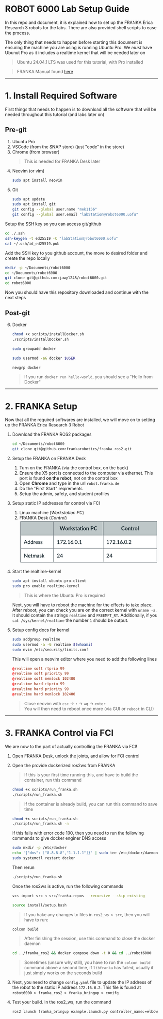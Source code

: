 # ROBOT 6000 Lab Setup Guide

In this repo and document, it is explained how to set up the FRANKA Erica Research 3 robots for the labs. There are also provided shell scripts to ease the process.

The only thing that needs to happen before starting this document is ensuring the machine you are using is running Ubuntu Pro. We _must_ have Ubunut Pro as it includes a realtime kernel that will be needed later on

> Ubuntu 24.04.1 LTS was used for this tutorial, with Pro installed

> FRANKA Manual found [here](https://www.franka.de/hubfs/Product%20Manual%20Franka%20Research%203_R02210_1.5_EN-1.pdf?hsLang=en)

---

# 1. Install Required Software

First things that needs to happen is to download all the software that will be needed throughout this tutorial (and labs later on)

## Pre-git

1. Ubuntu Pro
2. VSCode (from the SNAP store) (just "code" in the store)
3. Chrome (from browser)
   > This is needed for FRANKA Desk later
4. Neovim (or vim)
   ```bash
   sudo apt install neovim
   ```
5. Git
   ```bash
   sudo apt update
   sudo apt install git
   git config --global user.name "mek1156"
   git config --global user.email "labStation@robot6000.uofu"
   ```

Setup the SSH key so you can access git/github

```bash
cd ./.ssh
ssh-keygen -t ed25519 -C "labStation@robot6000.uofu"
cat ~/.ssh/id_ed25519.pub
```

Add the SSH key to you github account, the move to desired folder and create the repo locally

```bash
mkdir -p ~/Documents/robot6000
cd ~/Documents/robot6000
git clone git@github.com:jawy1248/robot6000.git
cd robot6000
```

Now you should have this repository downloaded and continue with the next steps

## Post-git

6. Docker

   ```bash
   chmod +x scripts/installDocker.sh
   ./scripts/installDocker.sh
   ```

   ```bash
   sudo groupadd docker
   ```

   ```bash
   sudo usermod -aG docker $USER
   ```

   ```bash
   newgrp docker
   ```

   > If you run `docker run hello-world`, you should see a "Hello from Docker"

---

# 2. FRANKA Setup

Now that all the required softwares are installed, we will move on to setting up the FRANKA Erica Research 3 Robot

1. Download the FRANKA ROS2 packages
   ```bash
   cd ~/Documents/robot6000
   git clone git@github.com:frankarobotics/franka_ros2.git
   ```
2. Setup the FRANKA on FRANKA Desk
   1. Turn on the FRANKA (via the control box, on the back)
   2. Ensure the X5 port is connected to the computer via ethernet. This port is found **on the robot**, not on the control box
   3. Open **Chrome** and type in the url `robot.franka.de`
   4. Do the "First Start" reqirements
   5. Setup the admin, safety, and student profiles
3. Setup static IP addresses for control via FCI
   1. Linux machine (_Workstation PC_)
   2. FRANKA Desk (_Control_)
      ![staticIP](figs/staticIPs.png)
4. Start the realtime-kernel

   ```bash
   sudo apt install ubuntu-pro-client
   sudo pro enable realtime-kernel
   ```

   > This is where the Ubuntu Pro is required

   Next, you will have to reboot the machine for the effects to take place. After reboot, you can check you are on the correct kernel with `uname -a`. It should contain the strings `realtime` and `PREEMPT_RT`. Additionally, if you `cat /sys/kernel/realtime` the number `1` should be output.

5. Setup config docs for kernel
   ```bash
   sudo addgroup realtime
   sudo usermod -a -G realtime $(whoami)
   sudo nvim /etc/security/limits.conf
   ```
   This will open a neovim editor where you need to add the following lines
   ```conf
   @realtime soft rtprio 99
   @realtime soft priority 99
   @realtime soft memlock 102400
   @realtime hard rtprio 99
   @realtime hard priority 99
   @realtime hard memlock 102400
   ```
   > Close neovim with `esc` -> `:` -> `wq` -> `enter`  
   > You will then need to reboot once more (via GUI or `reboot` in CLI)

---

# 3. FRANKA Control via FCI

We are now to the part of actually controlling the FRANKA via FCI!

1. Open FRANKA Desk, unlock the joints, and allow for FCI control
2. Open the provide dockerized ros2ws from FRANKA

   > If this is your first time running this, and have to build the container, run this command

   ```bash
   chmod +x scripts/run_franka.sh
   ./scripts/run_franka.sh
   ```

   > If the container is already build, you can run this command to save time

   ```bash
   chmod +x scripts/run_franka.sh
   ./scripts/run_franka.sh -n
   ```

   If this fails with error code 100, then you need to run the following commands to give docker enginer DNS access

   ```bash
   sudo mkdir -p /etc/docker
   echo '{"dns": ["8.8.8.8","1.1.1.1"]}' | sudo tee /etc/docker/daemon.json
   sudo systemctl restart docker
   ```

   Then rerun

   ```bash
   ./scripts/run_franka.sh
   ```

   Once the ros2ws is active, run the following commands

   ```bash
   vcs import src < src/franka.repos --recursive --skip-existing
   ```

   ```bash
   source install/setup.bash
   ```

   > If you hake any changes to files in `ros2_ws > src`, then you will have to run:

   ```bash
   colcon build
   ```

   > After finishing the session, use this command to close the docker daemon

   ```bash
   cd ../franka_ros2 && docker compose down -t 0 && cd ../robot6000
   ```

   > Sometimes (unsure why still), you have to run the `colcon build` command above a second time, if `libfranka` has failed, usually it just simply works on the seconds build

3. Next, you need to change `config.yaml` file to update the IP address of the robot to the static IP address `172.16.0.2`. This file is found at `robot6000 > franka_ros2 > franka_bringup > conifg`

4. Test your build. In the ros2_ws, run the command
   ```bash
   ros2 launch franka_bringup example.launch.py controller_name:=elbow_example_controller
   ```
